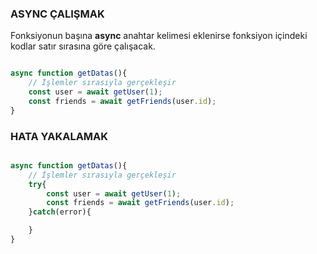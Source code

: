### ASYNC ÇALIŞMAK
Fonksiyonun başına **async** anahtar kelimesi eklenirse fonksiyon içindeki kodlar satır sırasına göre çalışacak.

```javascript

async function getDatas(){
    // İşlemler sırasıyla gerçekleşir
    const user = await getUser(1);
    const friends = await getFriends(user.id);
}

```


### HATA YAKALAMAK

```javascript

async function getDatas(){
    // İşlemler sırasıyla gerçekleşir
    try{
        const user = await getUser(1);
        const friends = await getFriends(user.id);
    }catch(error){

    }
}

```
